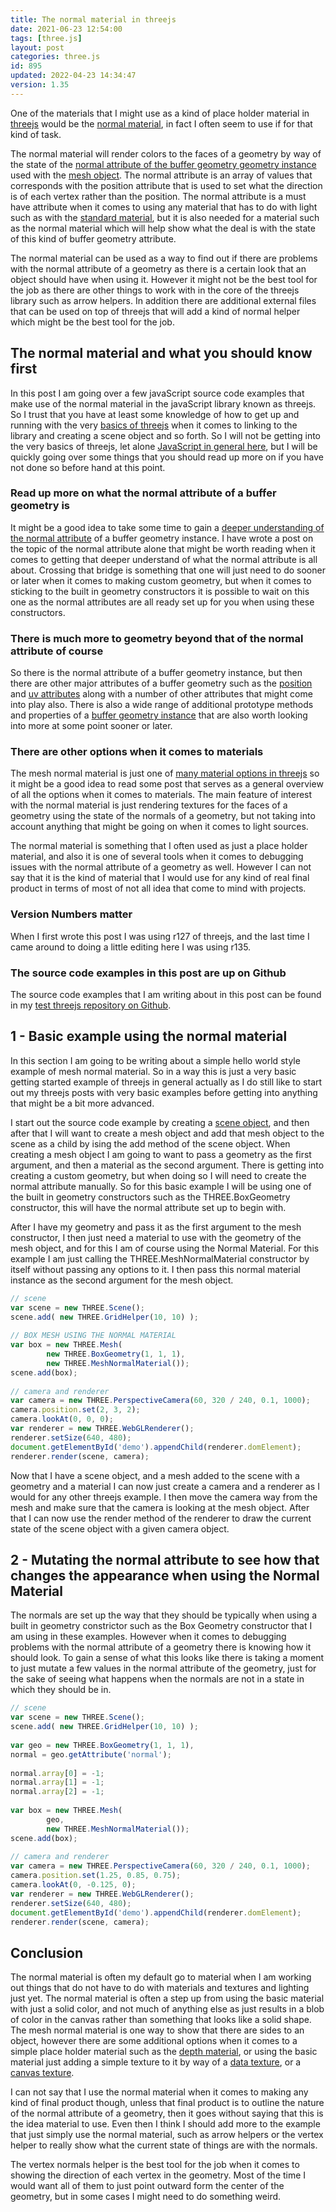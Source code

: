 ```yaml
---
title: The normal material in threejs
date: 2021-06-23 12:54:00
tags: [three.js]
layout: post
categories: three.js
id: 895
updated: 2022-04-23 14:34:47
version: 1.35
---
```


One of the materials that I might use as a kind of place holder material in [threejs](https://threejs.org/docs/#manual/en/introduction/Creating-a-scene) would be the [normal material](https://threejs.org/docs/#api/en/materials/MeshNormalMaterial), in fact I often seem to use if for that kind of task.

The normal material will render colors to the faces of a geometry by way of the state of the [normal attribute of the buffer geometry geometry instance](https://stackoverflow.com/questions/35204824/three-buffergeometry-vertex-normals-and-face-normals) used with the [mesh object](/2018/05/04/threejs-mesh/). The normal attribute is an array of values that corresponds with the position attribute that is used to set what the direction is of each vertex rather than the position. The normal attribute is a must have attribute when it comes to using any material that has to do with light such as with the [standard material](/2021/04/27/threejs-standard-material/), but it is also needed for a material such as the normal material which will help show what the deal is with the state of this kind of buffer geometry attribute.

The normal material can be used as a way to find out if there are problems with the normal attribute of a geometry as there is a certain look that an object should have when using it. However it might not be the best tool for the job as there are other things to work with in the core of the threejs library such as arrow helpers. In addition there are additional external files that can be used on top of threejs that will add a kind of normal helper which might be the best tool for the job.

<!-- more -->

## The normal material and what you should know first

In this post I am going over a few javaScript source code examples that make use of the normal material in the javaScript library known as threejs. So I trust that you have at least some knowledge of how to get up and running with the very [basics of threejs](/2018/04/04/threejs-getting-started/) when it comes to linking to the library and creating a scene object and so forth. So I will not be getting into the very basics of threejs, let alone [JavaScript in general here](/2018/11/27/js-getting-started/), but I will be quickly going over some things that you should read up more on if you have not done so before hand at this point.

### Read up more on what the normal attribute of a buffer geometry is

It might be a good idea to take some time to gain a [deeper understanding of the normal attribute](/2021/06/08/threejs-buffer-geometry-attributes-normals/) of a buffer geometry instance. I have wrote a post on the topic of the normal attribute alone that might be worth reading when it comes to getting that deeper understand of what the normal attribute is all about. Crossing that bridge is something that one will just need to do sooner or later when it comes to making custom geometry, but when it comes to sticking to the built in geometry constructors it is possible to wait on this one as the normal attributes are all ready set up for you when using these constructors.
### There is much more to geometry beyond that of the normal attribute of course

So there is the normal attribute of a buffer geometry instance, but then there are other major attributes of a buffer geometry such as the [position](/2021/06/07/threejs-buffer-geometry-attributes-position/) and [uv attributes](/2021/06/09/threejs-buffer-geometry-attributes-uv/) along with a number of other attributes that might come into play also. There is also a wide range of additional prototype methods and properties of a [buffer geometry instance](/2021/04/22/threejs-buffer-geometry/) that are also worth looking into more at some point sooner or later.

### There are other options when it comes to materials

The mesh normal material is just one of [many material options in threejs](/2018/04/30/threejs-materials/) so it might be a good idea to read some post that serves as a general overview of all the options when it comes to materials. The main feature of interest with the normal material is just rendering textures for the faces of a geometry using the state of the normals of a geometry, but not taking into account anything that might be going on when it comes to light sources. 

The normal material is something that I often used as just a place holder material, and also it is one of several tools when it comes to debugging issues with the normal attribute of a geometry as well. However I can not say that it is the kind of material that I would use for any kind of real final product in terms of most of not all idea that come to mind with projects.

### Version Numbers matter

When I first wrote this post I was using r127 of threejs, and the last time I came around to doing a little editing here I was using r135.

### The source code examples in this post are up on Github

The source code examples that I am writing about in this post can be found in my [test threejs repository on Github](https://github.com/dustinpfister/test_threejs/tree/master/views/forpost/threejs-normal-material).

## 1 - Basic example using the normal material

In this section I am going to be writing about a simple hello world style example of mesh normal material. So in a way this is just a very basic getting started example of threejs in general actually as I do still like to start out my threejs posts with very basic examples before getting into anything that might be a bit more advanced.

I start out the source code example by creating a [scene object](/2018/05/03/threejs-scene/), and then after that I will want to create a mesh object and add that mesh object to the scene as a child by ising the add method of the scene object. When creating a mesh object I am going to want to pass a geometry as the first argument, and then a material as the second argument. There is getting into creating a custom geometry, but when doing so I will need to create the normal attribute manually. So for this basic example I will be using one of the built in geometry constructors such as the THREE.BoxGeometry constructor, this will have the normal attribute set up to begin with. 

After I have my geometry and pass it as the first argument to the mesh constructor, I then just need a material to use with the geometry of the mesh object, and for this I am of course using the Normal Material. For this example I am just calling the THREE.MeshNormalMaterial constructor by itself without passing any options to it. I then pass this normal material instance as the second argument for the mesh object.

```js
// scene
var scene = new THREE.Scene();
scene.add( new THREE.GridHelper(10, 10) );
 
// BOX MESH USING THE NORMAL MATERIAL
var box = new THREE.Mesh(
        new THREE.BoxGeometry(1, 1, 1),
        new THREE.MeshNormalMaterial());
scene.add(box);
 
// camera and renderer
var camera = new THREE.PerspectiveCamera(60, 320 / 240, 0.1, 1000);
camera.position.set(2, 3, 2);
camera.lookAt(0, 0, 0);
var renderer = new THREE.WebGLRenderer();
renderer.setSize(640, 480);
document.getElementById('demo').appendChild(renderer.domElement);
renderer.render(scene, camera);
```

Now that I have a scene object, and a mesh added to the scene with a geometry and a material I can now just create a camera and a renderer as I would for any other threejs example. I then move the camera way from the mesh and make sure that the camera is looking at the mesh object. After that I can now use the render method of the renderer to draw the current state of the scene object with a given camera object.

## 2 - Mutating the normal attribute to see how that changes the appearance when using the Normal Material

The normals are set up the way that they should be typically when using a built in geometry constrictor such as the Box Geometry constructor that I am using in these examples. However when it comes to debugging problems with the normal attribute of a geometry there is knowing how it should look. To gain a sense of what this looks like there is taking a moment to just mutate a few values in the normal attribute of the geometry, just for the sake of seeing what happens when the normals are not in a state in which they should be in.

```js
// scene
var scene = new THREE.Scene();
scene.add( new THREE.GridHelper(10, 10) );
 
var geo = new THREE.BoxGeometry(1, 1, 1),
normal = geo.getAttribute('normal');
 
normal.array[0] = -1;
normal.array[1] = -1;
normal.array[2] = -1;
 
var box = new THREE.Mesh(
        geo,
        new THREE.MeshNormalMaterial());
scene.add(box);
 
// camera and renderer
var camera = new THREE.PerspectiveCamera(60, 320 / 240, 0.1, 1000);
camera.position.set(1.25, 0.85, 0.75);
camera.lookAt(0, -0.125, 0);
var renderer = new THREE.WebGLRenderer();
renderer.setSize(640, 480);
document.getElementById('demo').appendChild(renderer.domElement);
renderer.render(scene, camera);
```

## Conclusion

The normal material is often my default go to material when I am working out things that do not have to do with materials and textures and lighting just yet. The normal material is often a step up from using the basic material with just a solid color, and not much of anything else as just results in a blob of color in the canvas rather than something that looks like a solid shape. The mesh normal material is one way to show that there are sides to an object, however there are some additional options when it comes to a simple place holder material such as the [depth material](/2021/05/04/threejs-depth-material/), or using the basic material just adding a simple texture to it by way of a [data texture](/2022/04/15/threejs-data-texture/), or a [canvas texture](/2018/04/17/threejs-canvas-texture/).

I can not say that I use the normal material when it comes to making any kind of final product though, unless that final product is to outline the nature of the normal attribute of a geometry, then it goes without saying that this is the idea material to use. Even then I think I should add more to the example that just simply use the normal material, such as arrow helpers or the vertex helper to really show what the current state of things are with the normals. 

The vertex normals helper is the best tool for the job when it comes to showing the direction of each vertex in the geometry. Most of the time I would want all of them to just point outward form the center of the geometry, but in some cases I might need to do something weird.

